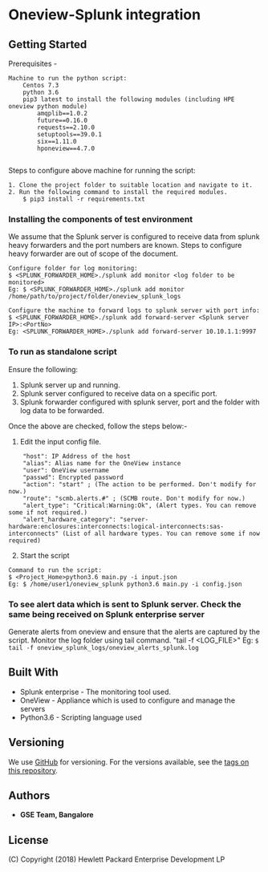 # Oneview-Splunk integration

## Getting Started

Prerequisites - 

```
Machine to run the python script:
	Centos 7.3 
	python 3.6
	pip3 latest to install the following modules (including HPE oneview python module)
		amqplib==1.0.2
		future==0.16.0
		requests==2.10.0
		setuptools==39.0.1
		six==1.11.0
		hponeview==4.7.0
		
```

Steps to configure above machine for running the script:
```
1. Clone the project folder to suitable location and navigate to it. 
2. Run the following command to install the required modules. 	
	$ pip3 install -r requirements.txt
```
### Installing the components of test environment

We assume that the Splunk server is configured to receive data from splunk heavy forwarders and the port numbers are known. Steps to configure heavy forwarder are out of scope of the document.
```	
Configure folder for log monitoring:
$ <SPLUNK_FORWARDER_HOME>./splunk add monitor <log folder to be monitored>
Eg: $ <SPLUNK_FORWARDER_HOME>./splunk add monitor /home/path/to/project/folder/oneview_splunk_logs
	
Configure the machine to forward logs to splunk server with port info:
$ <SPLUNK_FORWARDER_HOME>./splunk add forward-server <Splunk server IP>:<PortNo>
Eg: <SPLUNK_FORWARDER_HOME>./splunk add forward-server 10.10.1.1:9997
```

### To run as standalone script

Ensure the following:
1. Splunk server up and running. 
2. Splunk server configured to receive data on a specific port. 
3. Splunk forwarder configured with splunk server, port and the folder with log data to be forwarded. 


Once the above are checked, follow the steps below:-
1. Edit the input config file.
```
	"host": IP Address of the host
	"alias": Alias name for the OneView instance
	"user": OneView username
	"passwd": Encrypted password
	"action": "start" ; (The action to be performed. Don't modify for now.)
	"route": "scmb.alerts.#" ; (SCMB route. Don't modify for now.)
	"alert_type": "Critical:Warning:Ok", (Alert types. You can remove some if not required.)
	"alert_hardware_category": "server-hardware:enclosures:interconnects:logical-interconnects:sas-interconnects" (List of all hardware types. You can remove some if now required)
```
2. Start the script
```
Command to run the script:
$ <Project_Home>python3.6 main.py -i input.json
Eg: $ /home/user1/oneview_splunk python3.6 main.py -i config.json

```

### To see alert data which is sent to Splunk server. Check the same being received on Splunk enterprise server
Generate alerts from oneview and ensure that the alerts are captured by the script. 
Monitor the log folder using tail command. "tail -f <LOG_FILE>"
Eg:
`$ tail -f oneview_splunk_logs/oneview_alerts_splunk.log`

	
## Built With

* Splunk enterprise - The monitoring tool used.
* OneView - Appliance which is used to configure and manage the servers
* Python3.6 - Scripting language used


## Versioning

We use [GitHub](http://github.org/) for versioning. For the versions available, see the [tags on this repository](https://github.com/your/project/tags). 

## Authors

* **GSE Team, Bangalore** 

## License

(C) Copyright (2018) Hewlett Packard Enterprise Development LP

